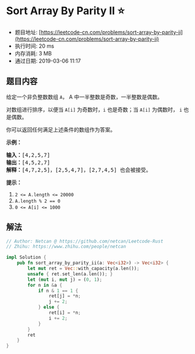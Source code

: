 # Sort Array By Parity II :star:
- 题目地址: [https://leetcode-cn.com/problems/sort-array-by-parity-ii](https://leetcode-cn.com/problems/sort-array-by-parity-ii)
- 执行时间: 20 ms 
- 内存消耗: 3 MB
- 通过日期: 2019-03-06 11:17

## 题目内容
<p>给定一个非负整数数组 <code>A</code>， A 中一半整数是奇数，一半整数是偶数。</p>

<p>对数组进行排序，以便当 <code>A[i]</code> 为奇数时，<code>i</code> 也是奇数；当 <code>A[i]</code> 为偶数时， <code>i</code> 也是偶数。</p>

<p>你可以返回任何满足上述条件的数组作为答案。</p>



<p><strong>示例：</strong></p>

<pre><strong>输入：</strong>[4,2,5,7]
<strong>输出：</strong>[4,5,2,7]
<strong>解释：</strong>[4,7,2,5]，[2,5,4,7]，[2,7,4,5] 也会被接受。
</pre>



<p><strong>提示：</strong></p>

<ol>
	<li><code>2 <= A.length <= 20000</code></li>
	<li><code>A.length % 2 == 0</code></li>
	<li><code>0 <= A[i] <= 1000</code></li>
</ol>




## 解法
```rust
// Author: Netcan @ https://github.com/netcan/Leetcode-Rust
// Zhihu: https://www.zhihu.com/people/netcan

impl Solution {
    pub fn sort_array_by_parity_ii(a: Vec<i32>) -> Vec<i32> {
        let mut ret = Vec::with_capacity(a.len());
        unsafe { ret.set_len(a.len()); }
        let (mut i, mut j) = (0, 1);
        for n in &a {
            if n & 1 == 1 {
                ret[j] = *n;
                j += 2;
            } else {
                ret[i] = *n;
                i += 2;
            }
        }
        ret
    }
}


```